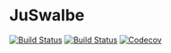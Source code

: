 # JuSwalbe

[![Build Status](https://travis-ci.com/Zitzeronion/JuSwalbe.svg?branch=master)](https://travis-ci.com/Zitzeronion/JuSwalbe)
[![Build Status](https://ci.appveyor.com/api/projects/status/github/Zitzeronion/JuSwalbe.jl?svg=true)](https://ci.appveyor.com/project/Zitzeronion/JuSwalbe-jl)
[![Codecov](https://codecov.io/gh/Zitzeronion/JuSwalbe.jl/branch/master/graph/badge.svg)](https://codecov.io/gh/Zitzeronion/JuSwalbe.jl)
